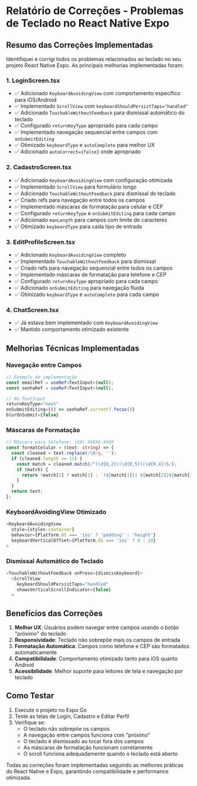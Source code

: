 # Relatório de Correções - Problemas de Teclado no React Native Expo

## Resumo das Correções Implementadas

Identifiquei e corrigi todos os problemas relacionados ao teclado no seu projeto React Native Expo. As principais melhorias implementadas foram:

### 1. **LoginScreen.tsx**
- ✅ Adicionado `KeyboardAvoidingView` com comportamento específico para iOS/Android
- ✅ Implementado `ScrollView` com `keyboardShouldPersistTaps="handled"`
- ✅ Adicionado `TouchableWithoutFeedback` para dismissal automático do teclado
- ✅ Configurado `returnKeyType` apropriado para cada campo
- ✅ Implementado navegação sequencial entre campos com `onSubmitEditing`
- ✅ Otimizado `keyboardType` e `autoComplete` para melhor UX
- ✅ Adicionado `autoCorrect={false}` onde apropriado

### 2. **CadastroScreen.tsx**
- ✅ Adicionado `KeyboardAvoidingView` com configuração otimizada
- ✅ Implementado `ScrollView` para formulário longo
- ✅ Adicionado `TouchableWithoutFeedback` para dismissal do teclado
- ✅ Criado refs para navegação entre todos os campos
- ✅ Implementado máscaras de formatação para celular e CEP
- ✅ Configurado `returnKeyType` e `onSubmitEditing` para cada campo
- ✅ Adicionado `maxLength` para campos com limite de caracteres
- ✅ Otimizado `keyboardType` para cada tipo de entrada

### 3. **EditProfileScreen.tsx**
- ✅ Adicionado `KeyboardAvoidingView` completo
- ✅ Implementado `TouchableWithoutFeedback` para dismissal
- ✅ Criado refs para navegação sequencial entre todos os campos
- ✅ Implementado máscaras de formatação para telefone e CEP
- ✅ Configurado `returnKeyType` apropriado para cada campo
- ✅ Adicionado `onSubmitEditing` para navegação fluida
- ✅ Otimizado `keyboardType` e `autoComplete` para cada campo

### 4. **ChatScreen.tsx**
- ✅ Já estava bem implementado com `KeyboardAvoidingView`
- ✅ Mantido comportamento otimizado existente

## Melhorias Técnicas Implementadas

### **Navegação entre Campos**
```typescript
// Exemplo de implementação
const emailRef = useRef<TextInput>(null);
const senhaRef = useRef<TextInput>(null);

// No TextInput
returnKeyType="next"
onSubmitEditing={() => senhaRef.current?.focus()}
blurOnSubmit={false}
```

### **Máscaras de Formatação**
```typescript
// Máscara para telefone: (XX) XXXXX-XXXX
const formatCelular = (text: string) => {
  const cleaned = text.replace(/\D/g, '');
  if (cleaned.length <= 11) {
    const match = cleaned.match(/^(\d{0,2})(\d{0,5})(\d{0,4})$/);
    if (match) {
      return !match[2] ? match[1] : `(${match[1]}) ${match[2]}${match[3] ? `-${match[3]}` : ''}`;
    }
  }
  return text;
};
```

### **KeyboardAvoidingView Otimizado**
```typescript
<KeyboardAvoidingView 
  style={styles.container} 
  behavior={Platform.OS === 'ios' ? 'padding' : 'height'}
  keyboardVerticalOffset={Platform.OS === 'ios' ? 0 : 20}
>
```

### **Dismissal Automático do Teclado**
```typescript
<TouchableWithoutFeedback onPress={dismissKeyboard}>
  <ScrollView 
    keyboardShouldPersistTaps="handled"
    showsVerticalScrollIndicator={false}
  >
```

## Benefícios das Correções

1. **Melhor UX**: Usuários podem navegar entre campos usando o botão "próximo" do teclado
2. **Responsividade**: Teclado não sobrepõe mais os campos de entrada
3. **Formatação Automática**: Campos como telefone e CEP são formatados automaticamente
4. **Compatibilidade**: Comportamento otimizado tanto para iOS quanto Android
5. **Acessibilidade**: Melhor suporte para leitores de tela e navegação por teclado

## Como Testar

1. Execute o projeto no Expo Go
2. Teste as telas de Login, Cadastro e Editar Perfil
3. Verifique se:
   - O teclado não sobrepõe os campos
   - A navegação entre campos funciona com "próximo"
   - O teclado é dismissado ao tocar fora dos campos
   - As máscaras de formatação funcionam corretamente
   - O scroll funciona adequadamente quando o teclado está aberto

Todas as correções foram implementadas seguindo as melhores práticas do React Native e Expo, garantindo compatibilidade e performance otimizada.

